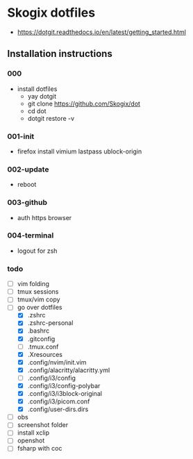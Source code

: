 # Skogix dotfiles

- <https://dotgit.readthedocs.io/en/latest/getting_started.html>

## Installation instructions

### 000

- install dotfiles
  - yay dotgit
  - git clone <https://github.com/Skogix/dot>
  - cd dot
  - dotgit restore -v

### 001-init

- firefox
install vimium lastpass ublock-origin

### 002-update

- reboot

### 003-github

- auth https browser

### 004-terminal

- logout for zsh

### todo
- [ ] vim folding
- [ ] tmux sessions
- [ ] tmux/vim copy
- [ ] go over dotfiles
  - [x] .zshrc
  - [x] .zshrc-personal
  - [x] .bashrc
  - [x] .gitconfig
  - [ ] .tmux.conf
  - [x] .Xresources
  - [x] .config/nvim/init.vim
  - [x] .config/alacritty/alacritty.yml
  - [ ] .config/i3/config
  - [x] .config/i3/config-polybar
  - [x] .config/i3/i3block-original
  - [x] .config/i3/picom.conf
  - [x] .config/user-dirs.dirs
- [ ] obs
- [ ] screenshot folder
- [ ] install xclip
- [ ] openshot
- [ ] fsharp with coc
